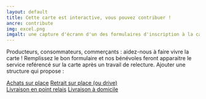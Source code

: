 ```yaml
---
layout: default
title: Cette carte est interactive, vous pouvez contribuer !
ancre: contribute
img: excel.png
imgalt: une capture d'écrann d'un des formulaires d'inscription à la carte
---
```

Producteurs, consommateurs, commerçants : aidez-nous à faire vivre la carte !  Remplissez le bon formulaire et nos bénévoles feront apparaitre le service reférencé sur la carte après un travail de relecture.
Ajouter une structure qui propose :

<div class="row">
	<div class="mx-auto">
		<a href="https://bit.ly/cartecovid19_ajouter_achatssurplace" rel="nofollow norefferer" target="_blank" title="Ajouter un structure qui propose de l'achat sur place" alt="Lien vers le formulaire d'ajout d'une structure qui propose de l'achat sur place" class="btn btn-primary btncenter btn-sm"><i class="fas fa-hand-point-right"></i>  Achats sur place</a>
		<a href="https://bit.ly/cartecovid19_ajouter_retirersurplace" rel="nofollow norefferer" target="_blank" title="Ajouter un structure qui propose un système de drive" alt="Lien vers le formulaire d'ajout d'une structure qui propose un système de drive" class="btn btn-primary btncenter btn-sm"><i class="fas fa-hand-point-right"></i>  Retrait sur place (ou drive)</a>
	</div>
</div>
<div class="row">
	<div class="mx-auto">
		<a href="https://bit.ly/cartecovid19_ajouter_livraisonpointrelais" rel="nofollow norefferer" target="_blank" title="Ajouter un structure qui propose de la livraison en point relais" alt="Lien vers le formulaire d'ajout d'une structure qui propose de la livraison en point relais" class="btn btn-primary btncenter btn-sm"><i class="fas fa-hand-point-right"></i>  Livraison en point relais</a>
		<a href="https://bit.ly/cartecovid19_ajouter_livraisonadomicile" rel="nofollow norefferer" target="_blank" title="Ajouter un structure qui propose de la livraison à domicile" alt="Lien vers le formulaire d'ajout d'une structure qui propose de la livraison à domicile" class="btn btn-primary btncenter btn-sm"><i class="fas fa-hand-point-right"></i>  Livraison à domicile</a>
	</div>
</div>